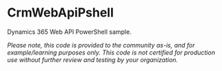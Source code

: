 # CrmWebApiPshell
Dynamics 365 Web API PowerShell sample.

*Please note, this code is provided to the community as-is, and for example/learning purposes only. This code is not certified for production use without further review and testing by your organization.*
